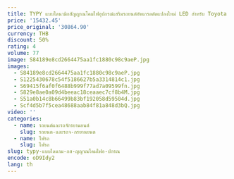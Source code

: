 ```yaml
---
title: TYPY แบบไดนามิกสัญญาณโคมไฟอุปกรณ์เสริมรถยนต์อัพเกรดดัดแปลงใหม่ LED สําหรับ Toyota Camry US รุ่นไฟหน้า 2012-2014
price: '15432.45'
price_original: '30864.90'
currency: THB
discount: 50%
rating: 4
volume: 77
image: S84189e8cd2664475aa1fc1880c98c9aeP.jpg
images:
  - S84189e8cd2664475aa1fc1880c98c9aeP.jpg
  - S1225430678c54f5186627b5a3314814c1.jpg
  - S69415f6af0f6488b999f77ad7a09599fn.jpg
  - S829e8ae0a09d4beeac18ceaaec7cf8b4M.jpg
  - S51a0b14c8b66499b83bf192058d59504d.jpg
  - Scf4d5b7f5cea48688aab84f81a848d3bQ.jpg
video: ''
categories:
  - name: รถยนต์และรถจักรยานยนต์
    slug: รถยนต-และรถจ-กรยานยนต
  - name: ไฟรถ
    slug: ไฟรถ
slug: typy-แบบไดนาม-กส-ญญาณโคมไฟอ-ปกรณ
encode: oD9Idy2
lang: th
---
```

  